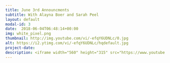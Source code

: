 ```yaml
---
title: June 3rd Announcments
subtitle: With Alayna Boer and Sarah Peel
layout: default
modal-id: 3 
date:  2018-06-04T06:48:14+00:00
img: white_pixel.png
thumbnail: http://img.youtube.com/vi/-efqY6UDNLc/0.jpg
alt: https://i2.ytimg.com/vi/-efqY6UDNLc/hqdefault.jpg
project-date: 
description: <iframe width="560" height="315" src="https://www.youtube.com/embed/-efqY6UDNLc" frameborder="0" allowfullscreen></iframe> 
---
```

